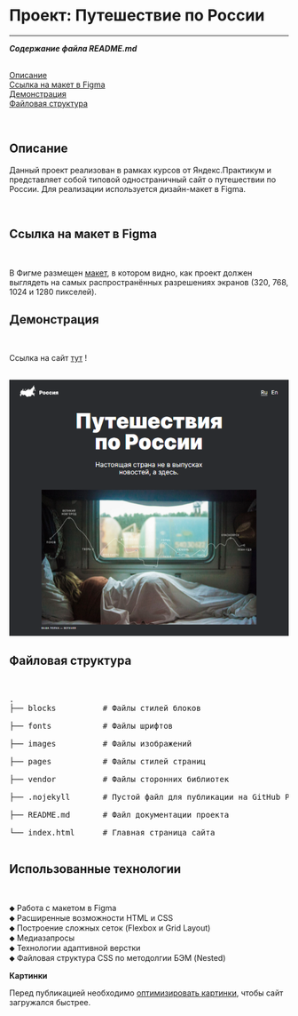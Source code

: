 # Проект: Путешествие по России
---
***Содержание файла README.md***
<p>
<br>
<a href="#description">Описание</a>
<br>
<a href="#figma">Ссылка на макет в Figma</a>
<br>
<a href="#demo">Демонстрация</a>
<br>
<a href="#file_structure">Файловая структура</a>
</p>

<div id="description"></div>
<br>
<h2>Описание</h2>
<p>Данный проект реализован в рамках курсов от Яндекс.Практикум и представляет собой типовой одностраничный сайт о путешествии по России. Для реализации используется дизайн-макет в Figma.</p>

<div id="figma"></div>
<br>
<h2>Ссылка на макет в Figma</h2> 
<br>
<p>В Фигме размещен <a href="https://ru.bem.info/methodology/filestructure/">макет</a>, в котором видно, как проект должен выглядеть на самых распространённых разрешениях экранов (320, 768, 1024 и 1280 пикселей).</p>

<div id="demo"></div>
<h2>Демонстрация</h2><br>
<p>Ссылка на сайт <a href="https://almatanastasia.github.io/russian-travel/">тут</a> !</p><br>
<img src="./images/demo_index.png" alt="Демо страницы index.html" width="900">

<div id="file_structure"></div>
<h2>Файловая структура</h2><br>
<pre>
.
├── blocks          # Файлы стилей блоков<br>
├── fonts           # Файлы шрифтов<br>
├── images          # Файлы изображений<br>
├── pages           # Файлы стилей страниц<br>
├── vendor          # Файлы сторонних библиотек<br>
├── .nojekyll       # Пустой файл для публикации на GitHub Pages<br>
├── README.md       # Файл документации проекта<br>
└── index.html      # Главная страница сайта<br>
</pre>

<div id="technologies"></div>
<h2>Использованные технологии</h2><br>
<p>
⬥ Работа с макетом в Figma<br>
⬥ Расширенные возможности HTML и CSS <br>
⬥ Построение сложных сеток (Flexbox и Grid Layout)<br>
⬥ Медиазапросы<br>
⬥ Технологии адаптивной верстки<br>
⬥ Файловая структура CSS по методолгии БЭМ (Nested)<br>
</p>

**Картинки**

Перед публикацией необходимо [оптимизировать картинки](https://tinypng.com/), чтобы сайт загружался быстрее.
